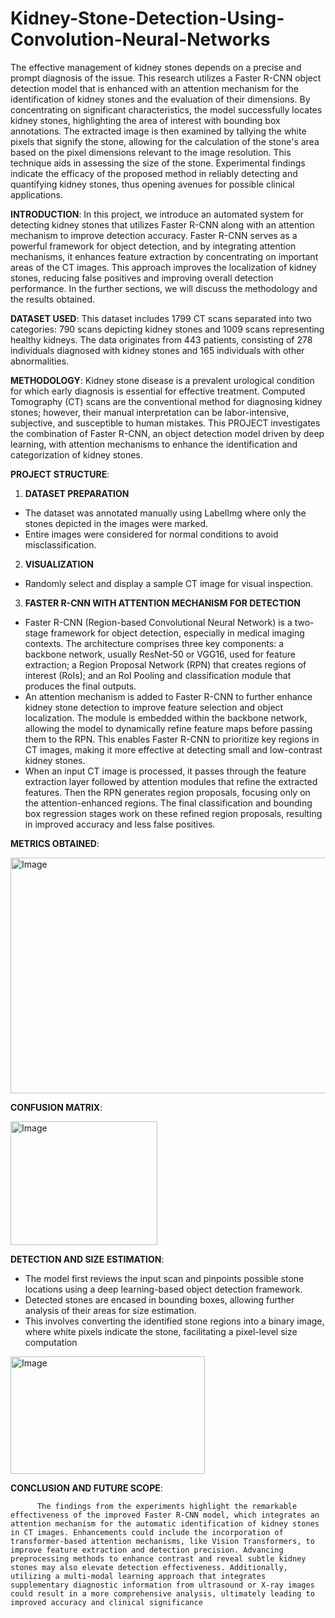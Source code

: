 # Kidney-Stone-Detection-Using-Convolution-Neural-Networks
The effective management of kidney stones depends on a precise and prompt diagnosis of the issue. This research utilizes a Faster R-CNN object detection model that is enhanced with an attention mechanism for the identification of kidney stones and the evaluation of their dimensions. By concentrating on significant characteristics, the model successfully locates kidney stones, highlighting the area of interest with bounding box annotations. The extracted image is then examined by tallying the white pixels that signify the stone, allowing for the calculation of the stone's area based on the pixel dimensions relevant to the image resolution. This technique aids in assessing the size of the stone. Experimental findings indicate the efficacy of the proposed method in reliably detecting and quantifying kidney stones, thus opening avenues for possible clinical applications.

**INTRODUCTION**:
            In this project, we introduce an automated system for detecting kidney stones that utilizes Faster R-CNN along with an attention mechanism to improve detection accuracy. Faster R-CNN serves as a powerful framework for object detection, and by integrating attention mechanisms, it enhances feature extraction by concentrating on important areas of the CT images. This approach improves the localization of kidney stones, reducing false positives and improving overall detection performance. In the further sections, we will discuss the methodology and the results obtained.

**DATASET USED**:
         []( https://github.com/yildirimozal/Kidney_stone_detection)
This dataset includes 1799 CT scans separated into two categories: 790 scans depicting kidney stones and 1009 scans representing healthy kidneys. The data originates from 443 patients, consisting of 278 individuals diagnosed with kidney stones and 165 individuals with other abnormalities.

**METHODOLOGY**:
          Kidney stone disease is a prevalent urological condition for which early diagnosis is essential for effective treatment. Computed Tomography (CT) scans are the conventional method for diagnosing kidney stones; however, their manual interpretation can be labor-intensive, subjective, and susceptible to human mistakes. This PROJECT investigates the combination of Faster R-CNN, an object detection model driven by deep learning, with attention mechanisms to enhance the identification and categorization of kidney stones.

**PROJECT STRUCTURE**:

1. **DATASET PREPARATION**

- The dataset was annotated manually using LabelImg where only the stones depicted in the images were marked. 
- Entire images were considered for normal conditions to avoid misclassification.

2. **VISUALIZATION**
- Randomly select and display a sample CT image for visual inspection.

3. **FASTER R-CNN WITH ATTENTION MECHANISM FOR DETECTION**
- Faster R-CNN (Region-based Convolutional Neural Network) is a two-stage framework for object detection, especially in medical imaging contexts. The architecture comprises three key components: a backbone network, usually ResNet-50 or VGG16, used for feature extraction; a Region Proposal Network (RPN) that creates regions of interest (RoIs); and an RoI Pooling and classification module that produces the final outputs.
- An attention mechanism is added to Faster R-CNN to further enhance kidney stone detection to improve feature selection and object localization. The module is embedded within the backbone network, allowing the model to dynamically refine feature maps before passing them to the RPN. This enables Faster R-CNN to prioritize key regions in CT images, making it more effective at detecting small and low-contrast kidney stones.
- When an input CT image is processed, it passes through the feature extraction layer followed by attention modules that refine the extracted features. Then the RPN generates region proposals, focusing only on the attention-enhanced regions. The final classification and bounding box regression stages work on these refined region proposals, resulting in improved accuracy and less false positives.

**METRICS OBTAINED**:

<img width="1224" height="377" alt="Image" src="https://github.com/user-attachments/assets/d8eb15fb-d077-4b01-acc4-04acbb4da23a" />

**CONFUSION MATRIX**:

<img width="235" height="198" alt="Image" src="https://github.com/user-attachments/assets/d313f7f8-39d4-4132-86fe-f0fb60559c88" />

**DETECTION AND SIZE ESTIMATION**:

- The model first reviews the input scan and pinpoints possible stone locations using a deep learning-based object detection framework.
- Detected stones are encased in bounding boxes, allowing further analysis of their areas for size estimation.
- This involves converting the identified stone regions into a binary image, where white pixels indicate the stone, facilitating a pixel-level size computation

<img width="311" height="188" alt="Image" src="https://github.com/user-attachments/assets/183dbc8b-0e66-4d3e-9ebd-de095bd03776" />

**CONCLUSION AND FUTURE SCOPE**:

          The findings from the experiments highlight the remarkable effectiveness of the improved Faster R-CNN model, which integrates an attention mechanism for the automatic identification of kidney stones in CT images. Enhancements could include the incorporation of transformer-based attention mechanisms, like Vision Transformers, to improve feature extraction and detection precision. Advancing preprocessing methods to enhance contrast and reveal subtle kidney stones may also elevate detection effectiveness. Additionally, utilizing a multi-modal learning approach that integrates supplementary diagnostic information from ultrasound or X-ray images could result in a more comprehensive analysis, ultimately leading to improved accuracy and clinical significance
